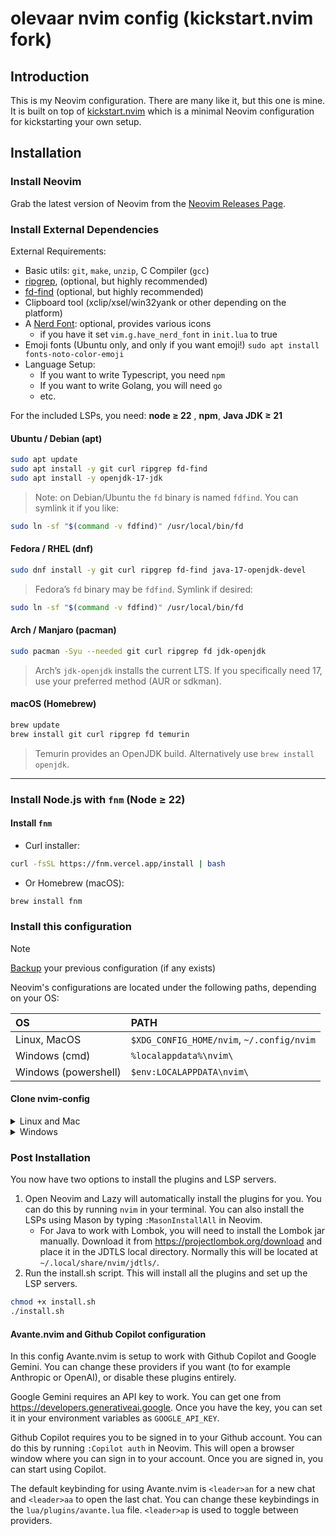 # olevaar nvim config (kickstart.nvim fork) 

## Introduction

This is my Neovim configuration. 
There are many like it, but this one is mine.
It is built on top of [kickstart.nvim](https://github.com/nvim-lua/kickstart.nvim)
which is a minimal Neovim configuration for kickstarting your own setup.

## Installation

### Install Neovim

Grab the latest version of Neovim from the [Neovim Releases Page](https://github.com/neovim/neovim/releases). 

### Install External Dependencies

External Requirements:
- Basic utils: `git`, `make`, `unzip`, C Compiler (`gcc`)
- [ripgrep](https://github.com/BurntSushi/ripgrep#installation), (optional, but highly recommended)
- [fd-find](https://github.com/sharkdp/fd#installation) (optional, but highly recommended)
- Clipboard tool (xclip/xsel/win32yank or other depending on the platform)
- A [Nerd Font](https://www.nerdfonts.com/): optional, provides various icons
  - if you have it set `vim.g.have_nerd_font` in `init.lua` to true
- Emoji fonts (Ubuntu only, and only if you want emoji!) `sudo apt install fonts-noto-color-emoji`
- Language Setup:
  - If you want to write Typescript, you need `npm`
  - If you want to write Golang, you will need `go`
  - etc.


For the included LSPs, you need: **node ≥ 22** , **npm**, **Java JDK ≥ 21**

#### Ubuntu / Debian (apt)

```sh
sudo apt update
sudo apt install -y git curl ripgrep fd-find
sudo apt install -y openjdk-17-jdk
```

> Note: on Debian/Ubuntu the `fd` binary is named `fdfind`. You can symlink it if you like:

```sh
sudo ln -sf "$(command -v fdfind)" /usr/local/bin/fd
```

#### Fedora / RHEL (dnf)

```sh
sudo dnf install -y git curl ripgrep fd-find java-17-openjdk-devel
```

> Fedora’s `fd` binary may be `fdfind`. Symlink if desired:

```sh
sudo ln -sf "$(command -v fdfind)" /usr/local/bin/fd
```

#### Arch / Manjaro (pacman)

```sh
sudo pacman -Syu --needed git curl ripgrep fd jdk-openjdk
```

> Arch’s `jdk-openjdk` installs the current LTS. If you specifically need 17, use your preferred method (AUR or sdkman).

#### macOS (Homebrew)

```sh
brew update
brew install git curl ripgrep fd temurin
```

> Temurin provides an OpenJDK build. Alternatively use `brew install openjdk`.

---

### Install Node.js with `fnm` (Node ≥ 22)

#### Install `fnm`

- Curl installer:

```sh
curl -fsSL https://fnm.vercel.app/install | bash
```

- Or Homebrew (macOS):

```sh
brew install fnm
```

### Install this configuration

> [!NOTE]
> [Backup](#FAQ) your previous configuration (if any exists)

Neovim's configurations are located under the following paths, depending on your OS:

| OS | PATH |
| :- | :--- |
| Linux, MacOS | `$XDG_CONFIG_HOME/nvim`, `~/.config/nvim` |
| Windows (cmd)| `%localappdata%\nvim\` |
| Windows (powershell)| `$env:LOCALAPPDATA\nvim\` |


#### Clone nvim-config

<details><summary> Linux and Mac </summary>

```sh
git clone https://github.com/olevaar/kickstart.nvim.git "${XDG_CONFIG_HOME:-$HOME/.config}"/nvim
```

</details>

<details><summary> Windows </summary>

If you're using `cmd.exe`:

```
git clone https://github.com/olevaar/kickstart.nvim.git "%localappdata%\nvim"
```

If you're using `powershell.exe`

```
git clone https://github.com/olevaar/kickstart.nvim.git "${env:LOCALAPPDATA}\nvim"
```

</details>

### Post Installation

You now have two options to install the plugins and LSP servers.

1. Open Neovim and Lazy will automatically install the plugins for you.
   You can do this by running `nvim` in your terminal. You can also install the LSPs using Mason by typing `:MasonInstallAll` in Neovim.
   - For Java to work with Lombok, you will need to install the Lombok jar manually. Download it from https://projectlombok.org/download and place it in the JDTLS local directory. Normally this will be located at `~/.local/share/nvim/jdtls/`. 
2. Run the install.sh script. This will install all the plugins and set up the LSP servers.

```sh
chmod +x install.sh 
./install.sh
```

#### Avante.nvim and Github Copilot configuration
In this config Avante.nvim is setup to work with Github Copilot and Google Gemini. You can change these providers if you want (to for example Anthropic or OpenAI), or disable these plugins entirely. 

Google Gemini requires an API key to work. You can get one from https://developers.generativeai.google. Once you have the key, you can set it in your environment variables as `GOOGLE_API_KEY`.

Github Copilot requires you to be signed in to your Github account. You can do this by running `:Copilot auth` in Neovim. This will open a browser window where you can sign in to your account. Once you are signed in, you can start using Copilot.

The default keybinding for using Avante.nvim is ```<leader>an``` for a new chat and ```<leader>aa``` to open the last chat. You can change these keybindings in the `lua/plugins/avante.lua` file. ```<leader>ap``` is used to toggle between providers.
